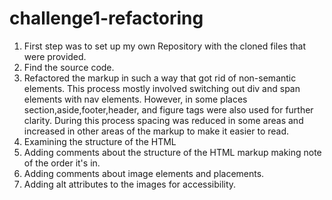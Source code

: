 # challenge1-refactoring
1. First step was to set up my own Repository with the cloned files that were provided. 
2. Find the source code.
3. Refactored the markup in such a way that got rid of non-semantic elements. This process mostly involved switching out div and span elements with nav elements. However, in some places section,aside,footer,header, and figure tags were also used for further clarity. During this process spacing was reduced in some areas and increased in other areas of the markup to make it easier to read.
4. Examining the structure of the HTML 
5. Adding comments about the structure of the HTML markup making note of the order it's in.
6. Adding comments about image elements and placements.
7. Adding alt attributes to the images for accessibility.
